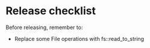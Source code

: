 # Release checklist

Before releasing, remember to:

- Replace some File operations with fs::read_to_string
